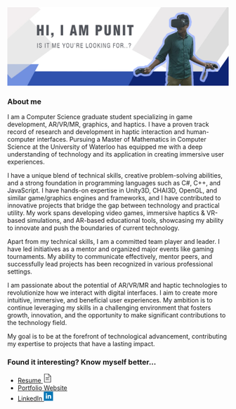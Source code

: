 <img src="https://github.com/pkunjam/pkunjam/blob/master/punit.jpg" width="800" />

### About me

I am a Computer Science graduate student specializing in game development, AR/VR/MR, graphics, and haptics. I have a proven track record of research and development in haptic interaction and human-computer interfaces. Pursuing a Master of Mathematics in Computer Science at the University of Waterloo has equipped me with a deep understanding of technology and its application in creating immersive user experiences.

I have a unique blend of technical skills, creative problem-solving abilities, and a strong foundation in programming languages such as C#, C++, and JavaScript. I have hands-on expertise in Unity3D, CHAI3D, OpenGL, and similar game/graphics engines and frameworks, and I have contributed to innovative projects that bridge the gap between technology and practical utility. My work spans developing video games, immersive haptics & VR-based simulations, and AR-based educational tools, showcasing my ability to innovate and push the boundaries of current technology.

Apart from my technical skills, I am a committed team player and leader. I have led initiatives as a mentor and organized major events like gaming tournaments. My ability to communicate effectively, mentor peers, and successfully lead projects has been recognized in various professional settings.

I am passionate about the potential of AR/VR/MR and haptic technologies to revolutionize how we interact with digital interfaces. I aim to create more intuitive, immersive, and beneficial user experiences. My ambition is to continue leveraging my skills in a challenging environment that fosters growth, innovation, and the opportunity to make significant contributions to the technology field.

My goal is to be at the forefront of technological advancement, contributing my expertise to projects that have a lasting impact.

### Found it interesting? Know myself better...

* <a href="https://drive.google.com/file/d/1Qg6lt1iTU_d3K1fpMmtJcjSpfZxKr5nS/view" target="_blank">
  Resume <img width="21px" src="https://github.com/pkunjam/pkunjam.github.io/blob/main/img/document.png" /> 
  </a>
* <a href="https://pkunjam.github.io/" target="_blank">
  Portfolio Website 
  </a>
* <a href="https://www.linkedin.com/in/pkunjam/" target="_blank">
  LinkedIn <img width="21px" src="https://raw.githubusercontent.com/edent/SuperTinyIcons/099dc12b59179d07d534069bc8551718f786d91a/images/svg/linkedin.svg" /> 
  </a> 
